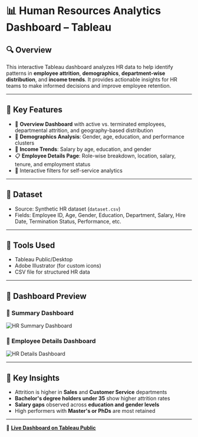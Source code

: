 # 📊 Human Resources Analytics Dashboard – Tableau

## 🔍 Overview  
This interactive Tableau dashboard analyzes HR data to help identify patterns in **employee attrition**, **demographics**, **department-wise distribution**, and **income trends**. It provides actionable insights for HR teams to make informed decisions and improve employee retention.

---

## 🧩 Key Features

- 📌 **Overview Dashboard** with active vs. terminated employees, departmental attrition, and geography-based distribution  
- 👥 **Demographics Analysis**: Gender, age, education, and performance clusters  
- 💸 **Income Trends**: Salary by age, education, and gender  
- 📋 **Employee Details Page**: Role-wise breakdown, location, salary, tenure, and employment status  
- 🔎 Interactive filters for self-service analytics

---

## 📂 Dataset
- Source: Synthetic HR dataset (`dataset.csv`)
- Fields: Employee ID, Age, Gender, Education, Department, Salary, Hire Date, Termination Status, Performance, etc.

---

## 📌 Tools Used
- Tableau Public/Desktop
- Adobe Illustrator (for custom icons)
- CSV file for structured HR data

---

## 📸 Dashboard Preview

### 🔷 Summary Dashboard  
![HR Summary Dashboard](https://github.com/MayankAgrawal099/Mayank_Resume_Projects/blob/main/HR-Analytics-Dashboard(Tableau)/Dashboard-Preview/HR%20_%20Summary.png?raw=true)

### 🔷 Employee Details Dashboard  
![HR Details Dashboard](https://github.com/MayankAgrawal099/Mayank_Resume_Projects/blob/main/HR-Analytics-Dashboard(Tableau)/Dashboard-Preview/HR%20_%20Details.png?raw=true)

---

## 🧠 Key Insights
- Attrition is higher in **Sales** and **Customer Service** departments  
- **Bachelor's degree holders under 35** show higher attrition rates  
- **Salary gaps** observed across **education and gender levels**  
- High performers with **Master's or PhDs** are most retained  

---

🔗 **[Live Dashboard on Tableau Public]([https://public.tableau.com/app/profile/your_username/viz/your_dashboard_name](https://public.tableau.com/app/profile/mayank.agrawal6322/viz/HRDashboard_17509689006410/HRSummary))**  
